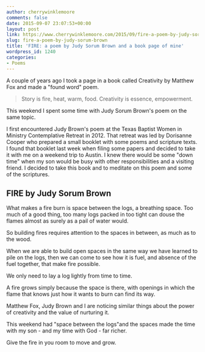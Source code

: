 ```yaml
---
author: cherrywinklemoore
comments: false
date: 2015-09-07 23:07:53+00:00
layout: post
link: https://www.cherrywinklemoore.com/2015/09/fire-a-poem-by-judy-sorum-brown/
slug: fire-a-poem-by-judy-sorum-brown
title: 'FIRE: a poem by Judy Sorum Brown and a book page of mine'
wordpress_id: 1240
categories:
- Poems
---
```


A couple of years ago I took a page in a book called Creativity by Matthew Fox and made a "found word" poem.


<blockquote>Story is fire, heat, warm, food.
Creativity is essence, empowerment.</blockquote>


This weekend I spent some time with Judy Sorum Brown's poem on the same topic.

I first encountered Judy Brown's poem at the Texas Baptist Women in Ministry Contemplative Retreat in 2012. That retreat was led by Dorisanne Cooper who prepared a small booklet with some poems and scripture texts. I found that booklet last week when filing some papers and decided to take it with me on a weekend trip to Austin. I knew there would be some "down time" when my son would be busy with other responsibilities and a visiting friend. I decided to take this book and to meditate on this poem and some of the scriptures.


## FIRE by Judy Sorum Brown


What makes a fire burn
is space between the logs,
a breathing space.
Too much of a good thing,
too many logs
packed in too tight
can douse the flames
almost as surely
as a pail of water would.

So building fires
requires attention
to the spaces in between,
as much as to the wood.

When we are able to build
open spaces
in the same way
we have learned
to pile on the logs,
then we can come to see how
it is fuel, and absence of the fuel
together, that make fire possible.

We only need to lay a log
lightly from time to time.

A fire
grows
simply because the space is there,
with openings
in which the flame
that knows just how it wants to burn
can find its way.

Matthew Fox, Judy Brown and I are noticing similar things about the power of creativity and the value of nurturing it.

This weekend had "space between the logs"and the spaces made the time with my son - and my time with God - far richer.

Give the fire in you room to move and grow.
